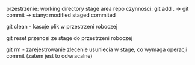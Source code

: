 przestrzenie: working directory    stage area   repo
czynności:    git add .         -> git commit ->
stany:        modified              staged      commited


git clean - kasuje plik w przestrzeni roboczej

git reset przenosi ze stage do przestrzeni roboczej

git rm  - zarejestrowanie zlecenie usuniecia w stage, co wymaga operacji commit (zatem jest to odwracalne)
